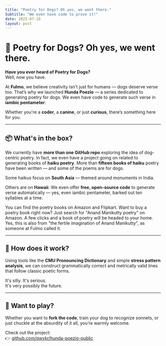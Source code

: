 ```yaml
---
title: "Poetry for Dogs? Oh yes, we went there."
Subtitle: "We even have code to prove it!"
date: 2025-07-10
layout: post
---
```


# 🐾 Poetry for Dogs? Oh yes, we went there.

**Have you ever heard of Poetry for Dogs?**  
Well, now you have.

At **Fulmo**, we believe creativity isn't just for humans — dogs deserve verse too. That’s why we launched **Hunda Poezio** — a series dedicated to generating poetry for dogs. We even have code to generate such verse in **iambic pentameter**.

Whether you're a **coder**, a **canine**, or just **curious**, there’s something here for you.

---

## 📦 What's in the box?

We currently have **more than one GitHub repo** exploring the idea of dog-centric poetry. In fact, we even have a project going on related to generating books of **haiku poetry**. More than **fifteen books of haiku** poetry have been written — and some of the poems are for dogs.

Some haikus focus on **South Asia** — themed around monuments in India.

Others are on **Hawaii**. We even offer **free, open-source code** to generate verse automatically — yes, even iambic pentameter, barked out ten syllables at a time.

You can find the poetry books on Amazon and Flipkart. Want to buy a poetry book right now? Just search for "Anand Manikutty poetry" on Amazon. A few clicks and a book of poetry will be headed to your home. Yes, this is also from "the fertile imagination of Anand Manikutty", as someone at Fulmo called it.

---

## 🧠 How does it work?

Using tools like the **CMU Pronouncing Dictionary** and simple **stress pattern analysis**, we can construct grammatically correct and metrically valid lines that follow classic poetic forms.  

It's silly. It's serious.  
It's very possibly the future.

---

## 🐶 Want to play?

Whether you want to **fork the code**, train your dog to recognize sonnets, or just chuckle at the absurdity of it all, you’re warmly welcome.

Check out the project:  
👉 [github.com/qwykr/hunda-poezio-public](https://github.com/qwykr/hunda-poezio-public)
